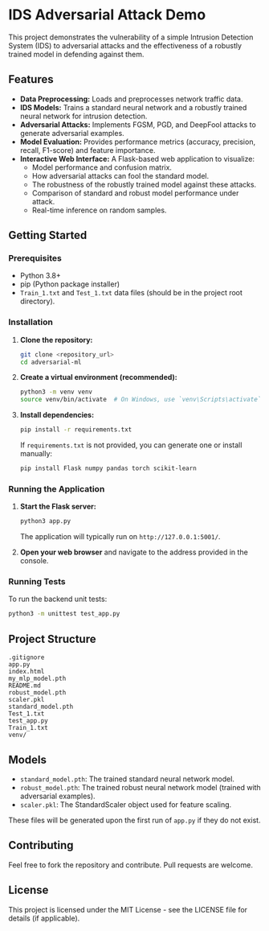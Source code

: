 # IDS Adversarial Attack Demo

This project demonstrates the vulnerability of a simple Intrusion Detection System (IDS) to adversarial attacks and the effectiveness of a robustly trained model in defending against them.

## Features

-   **Data Preprocessing:** Loads and preprocesses network traffic data.
-   **IDS Models:** Trains a standard neural network and a robustly trained neural network for intrusion detection.
-   **Adversarial Attacks:** Implements FGSM, PGD, and DeepFool attacks to generate adversarial examples.
-   **Model Evaluation:** Provides performance metrics (accuracy, precision, recall, F1-score) and feature importance.
-   **Interactive Web Interface:** A Flask-based web application to visualize:
    -   Model performance and confusion matrix.
    -   How adversarial attacks can fool the standard model.
    -   The robustness of the robustly trained model against these attacks.
    -   Comparison of standard and robust model performance under attack.
    -   Real-time inference on random samples.

## Getting Started

### Prerequisites

-   Python 3.8+
-   pip (Python package installer)
-   `Train_1.txt` and `Test_1.txt` data files (should be in the project root directory).

### Installation

1.  **Clone the repository:**
    ```bash
    git clone <repository_url>
    cd adversarial-ml
    ```

2.  **Create a virtual environment (recommended):**
    ```bash
    python3 -m venv venv
    source venv/bin/activate  # On Windows, use `venv\Scripts\activate`
    ```

3.  **Install dependencies:**
    ```bash
    pip install -r requirements.txt
    ```
    If `requirements.txt` is not provided, you can generate one or install manually:
    ```bash
    pip install Flask numpy pandas torch scikit-learn
    ```

### Running the Application

1.  **Start the Flask server:**
    ```bash
    python3 app.py
    ```
    The application will typically run on `http://127.0.0.1:5001/`.

2.  **Open your web browser** and navigate to the address provided in the console.

### Running Tests

To run the backend unit tests:

```bash
python3 -m unittest test_app.py
```

## Project Structure

```
.gitignore
app.py
index.html
my_mlp_model.pth
README.md
robust_model.pth
scaler.pkl
standard_model.pth
Test_1.txt
test_app.py
Train_1.txt
venv/
```

## Models

-   `standard_model.pth`: The trained standard neural network model.
-   `robust_model.pth`: The trained robust neural network model (trained with adversarial examples).
-   `scaler.pkl`: The StandardScaler object used for feature scaling.

These files will be generated upon the first run of `app.py` if they do not exist.

## Contributing

Feel free to fork the repository and contribute. Pull requests are welcome.

## License

This project is licensed under the MIT License - see the LICENSE file for details (if applicable).